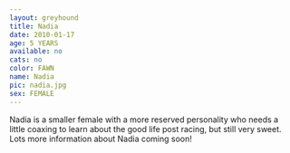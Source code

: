 ```yaml
---
layout: greyhound
title: Nadia
date: 2010-01-17
age: 5 YEARS
available: no
cats: no
color: FAWN
name: Nadia
pic: nadia.jpg
sex: FEMALE
---
```


Nadia is a smaller female with a more reserved personality who needs a little coaxing to learn about the good life post
racing, but still very sweet. Lots more information about Nadia coming soon!
